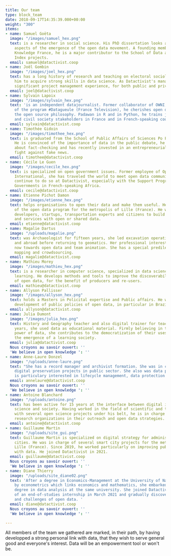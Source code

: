 ```yaml
---
title: Our team
type: block_team
date: 2018-09-17T14:35:39.000+00:00
weight: "300"
items:
- name: Samuel Goëta
  image: "/images/samuel_hex.png"
  text: is a researcher in social science. His PhD dissertation looks at the hidden
    aspects of the emergence of the open data movement. A founding member of Open
    Knowledge France, he is a major contributor to the School of Data and Open Data
    Index projects.
  email: samuel@datactivist.coop
- name: Joël Gombin
  image: "/images/joel_hex.png"
  text: has a long history of research and teaching on electoral sociology, that enabled
    him to acquire strong skills in data science. As Datactivist's manager, he has
    significant project management experience, for both public and private clients.
  email: joel@datactivist.coop
- name: Sylvain Lapoix
  image: "/images/sylvain_hex.png"
  text: 'is an independent datajournalist. Former collaborator of OWNI, co-author
    of the program #Datagueule (France Television), he cherishes open data and defends
    the open source philosophy. Padawan in R and in Python, he trains journalists
    and civil society stakeholders in France and in French-speaking countries in Africa.'
  email: sylvain@datactivist.coop
- name: Timothée Gidoin
  image: "/images/timothee_hex.png"
  text: is graduated from the School of Public Affairs of Sciences Po Paris and Edhec.
    He is convinced of the importance of data in the public debate, he is passionate
    about fact-checking and has recently invested in an entrepreneurial project to
    fight against fake news.
  email: timothee@datactivist.coop
- name: Cécile Le Guen
  image: "/images/cecile_hex.png"
  text: is specialized on open government issues. Former employee of Open Knowledge
    International, she has traveled the world to meet open data communities and will
    continue to do so at Datactivist, especially with the Support Program for Open
    Governments in French-speaking Africa.
  email: cecile@datactivist.coop
- name: Etienne Pichot Damon
  image: "/images/etienne_hex.png"
  text: helps organisations to open their data and make them useful. He was in charge
    of the open data program for the metropolis of Lille (France). He worked with
    developers, startups, transportation experts and citizens to build partnerships
    and services with open or shared data.
  email: etienne@datactivist.coop
- name: Magalie Dartus
  image: "/uploads/magalie.png"
  text: was Archaeologist for fifteen years, she led excavation operations in France
    and abroad before returning to geomatics. Her professional interests lead her
    now towards open data and team animation. She has a special predilection for free
    mapping and crowdsourcing.
  email: magalie@datactivist.coop
- name: Mathieu Morey
  image: "/images/mathieu_hex.png"
  text: is a researcher in computer science, specialized in data science and machine
    learning. He develops methods and tools to improve the discoverability and quality
    of open data, for the benefit of producers and re-users.
  email: mathieu@datactivist.coop
- name: Allyson Pallisser
  image: "/images/allyson_hex.png"
  text: holds a Masters in Policital expertise and Public affairs. He works on the
    development of public policies of open data, in particular in Brazil.
  email: allyson@datactivist.coop
- name: Julia Dumont
  image: "/images/julia_hex.png"
  text: History and Geography teacher and also digital trainer for teachers for 10
    years, she used data as educational material. Firmly believing in the emancipatory
    power of data, she contributes to the democratization of their uses to promote
    the emergence of a learning society.
  email: julia@datactivist.coop
  Nous croyons au savoir ouvert: ''
  'We believe in open knowledge ': ''
- name: Anne-Laure Donzel
  image: "/uploads/anne-laure.png"
  text: "She has a record manager and archivist formation. She was in charge of several
    digital preservation projects in public sector. She also was data protection officer.\nShe
    is particulary interested in lifecycle management, data protection and GLAM projects. "
  email: annelaure@datactivist.coop
  Nous croyons au savoir ouvert: ''
  'We believe in open knowledge ': ''
- name: Antoine Blanchard
  image: "/uploads/antoine.png"
  text: has been active for 15 years at the interface between digital issues, and
    science and society. Having worked in the field of scientific and technical information,
    with several open science projects under his belt, he is in charge of supporting
    research organizations in their outreach and open data strategies.
  email: antoine@datactivist.coop
- name: Guillaume Martin
  image: "/uploads/site_gui.png"
  text: Guillaume Martin is specialized on digital strategy for administrations and
    cities. He was in charge of several smart city projects for the metropolis of
    Lille (France). Since 2019, he worked particularly on improving public policies
    with data. He joined Datactivist in 2021.
  email: guillaume@datactivist.coop
  Nous croyons au savoir ouvert: ''
  'We believe in open knowledge ': ''
- name: Diane Thierry
  image: "/uploads/site_diane02.png"
  text: 'After a degree in Economics-Management at the University of Nantes and passionate
    by econometrics which links economics and mathematics, she embarked on a master''s
    degree in data analysis at the same university. She joined Datactivist as part
    of an end-of-studies internship in March 2021 and gradually discovers the importance
    and challenges of open data. '
  email: diane@datactivist.coop
  Nous croyons au savoir ouvert: ''
  'We believe in open knowledge ': ''

---
```

All members of the team we gathered are marked, in their path, by having developped a strong personal link with data, that they wish to serve general good and everyone's interest. Data will be an empowerment tool or won't be.